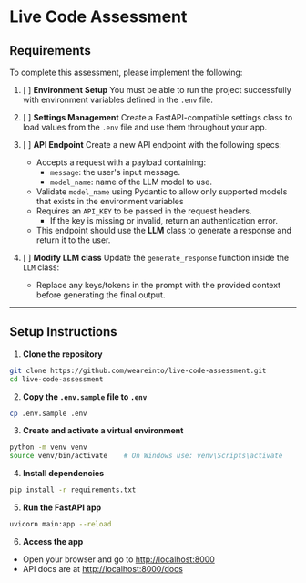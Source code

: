 # Live Code Assessment

## Requirements

To complete this assessment, please implement the following:

1. [ ] **Environment Setup**
   You must be able to run the project successfully with environment variables defined in the `.env` file.

2. [ ] **Settings Management**
   Create a FastAPI-compatible settings class to load values from the `.env` file and use them throughout your app.

3. [ ] **API Endpoint**
   Create a new API endpoint with the following specs:

   * Accepts a request with a payload containing:
     * `message`: the user's input message.
     * `model_name`: name of the LLM model to use.
   * Validate `model_name` using Pydantic to allow only supported models that exists in the environment variables
   * Requires an `API_KEY` to be passed in the request headers.
     * If the key is missing or invalid, return an authentication error.
   * This endpoint should use the **LLM** class to generate a response and return it to the user.

4. [ ] **Modify LLM class**
   Update the `generate_response` function inside the `LLM` class:
   * Replace any keys/tokens in the prompt with the provided context before generating the final output.


---

## Setup Instructions

1. **Clone the repository**

```bash
git clone https://github.com/weareinto/live-code-assessment.git
cd live-code-assessment
```

2. **Copy the `.env.sample` file to `.env`**

```bash
cp .env.sample .env
```

3. **Create and activate a virtual environment**

```bash
python -m venv venv
source venv/bin/activate    # On Windows use: venv\Scripts\activate
```

4. **Install dependencies**

```bash
pip install -r requirements.txt
```

5. **Run the FastAPI app**

```bash
uvicorn main:app --reload
```

6. **Access the app**

* Open your browser and go to [http://localhost:8000](http://localhost:8000)
* API docs are at [http://localhost:8000/docs](http://localhost:8000/docs)
